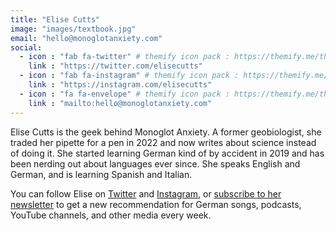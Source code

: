 ```yaml
---
title: "Elise Cutts"
image: "images/textbook.jpg"
email: "hello@monoglotanxiety.com"
social:
  - icon : "fab fa-twitter" # themify icon pack : https://themify.me/themify-icons
    link : "https://twitter.com/elisecutts"
  - icon : "fab fa-instagram" # themify icon pack : https://themify.me/themify-icons
    link : "https://instagram.com/elisecutts"
  - icon : "fa fa-envelope" # themify icon pack : https://themify.me/themify-icons
    link : "mailto:hello@monoglotanxiety.com"
---
```


Elise Cutts is the geek behind Monoglot Anxiety. A former geobiologist, she traded her pipette for a pen in 2022 and now writes about science instead of doing it. She started learning German kind of by accident in 2019 and has been nerding out about languages ever since. She speaks English and German, and is learning Spanish and Italian.

You can follow Elise on [Twitter]("https://twitter.com/elisecutts") and [Instagram]("https://instagram.com/elisecutts"), or [subscribe to her newsletter]("https://monoglotanxiety.ck.page/germanrecs/") to get a new recommendation for German songs, podcasts, YouTube channels, and other media every week. 